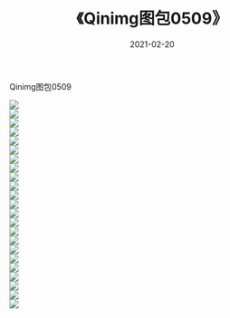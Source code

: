 ﻿---
layout: post
title:  《Qinimg图包0509》
date:   2021-02-20
img: http://imgx.orgx.ga/Qinimg图包/Qinimg图包0509/000.jpg
categories: [美女, 清纯, 唯美]
---

Qinimg图包0509

 ![](http://imgx.orgx.ga/Qinimg图包/Qinimg图包0509/001.jpg) <br>![](http://imgx.orgx.ga/Qinimg图包/Qinimg图包0509/002.jpg) <br>![](http://imgx.orgx.ga/Qinimg图包/Qinimg图包0509/003.jpg) <br>![](http://imgx.orgx.ga/Qinimg图包/Qinimg图包0509/004.jpg) <br>![](http://imgx.orgx.ga/Qinimg图包/Qinimg图包0509/005.jpg) <br>![](http://imgx.orgx.ga/Qinimg图包/Qinimg图包0509/006.jpg) <br>![](http://imgx.orgx.ga/Qinimg图包/Qinimg图包0509/007.jpg) <br>![](http://imgx.orgx.ga/Qinimg图包/Qinimg图包0509/008.jpg) <br>![](http://imgx.orgx.ga/Qinimg图包/Qinimg图包0509/009.jpg) <br>![](http://imgx.orgx.ga/Qinimg图包/Qinimg图包0509/010.jpg) <br>![](http://imgx.orgx.ga/Qinimg图包/Qinimg图包0509/011.jpg) <br>![](http://imgx.orgx.ga/Qinimg图包/Qinimg图包0509/012.jpg) <br>![](http://imgx.orgx.ga/Qinimg图包/Qinimg图包0509/013.jpg) <br>![](http://imgx.orgx.ga/Qinimg图包/Qinimg图包0509/014.jpg) <br>![](http://imgx.orgx.ga/Qinimg图包/Qinimg图包0509/015.jpg) <br>![](http://imgx.orgx.ga/Qinimg图包/Qinimg图包0509/016.jpg) <br>![](http://imgx.orgx.ga/Qinimg图包/Qinimg图包0509/017.jpg) <br>![](http://imgx.orgx.ga/Qinimg图包/Qinimg图包0509/018.jpg) <br>![](http://imgx.orgx.ga/Qinimg图包/Qinimg图包0509/019.jpg) <br>![](http://imgx.orgx.ga/Qinimg图包/Qinimg图包0509/020.jpg) <br>![](http://imgx.orgx.ga/Qinimg图包/Qinimg图包0509/021.jpg) <br>![](http://imgx.orgx.ga/Qinimg图包/Qinimg图包0509/022.jpg) <br>![](http://imgx.orgx.ga/Qinimg图包/Qinimg图包0509/023.jpg) <br>